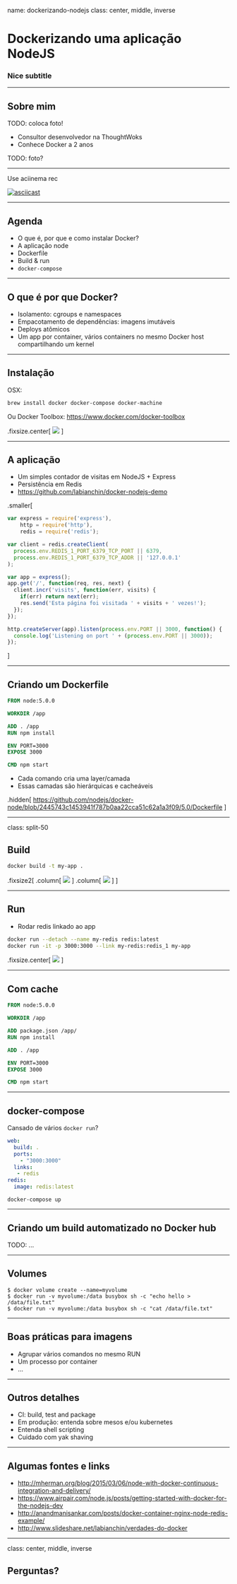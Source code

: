 name: dockerizando-nodejs
class: center, middle, inverse

# Dockerizando uma aplicação NodeJS

### Nice subtitle

---

## Sobre mim

TODO: coloca foto!

- Consultor desenvolvedor na ThoughtWoks
- Conhece Docker a 2 anos

TODO: foto?

---

Use aciinema rec

[![asciicast](https://asciinema.org/a/1ktdq2d1rt9mmy7akisaeswsu.png)](https://asciinema.org/a/1ktdq2d1rt9mmy7akisaeswsu)

---

## Agenda

- O que é, por que e como instalar Docker?
- A aplicação node
- Dockerfile
- Build & run
- `docker-compose`

---

## O que é por que Docker?

- Isolamento: cgroups e namespaces
- Empacotamento de dependências: imagens imutáveis
- Deploys atômicos
- Um app por container, vários containers no mesmo Docker host compartilhando um kernel

---


## Instalação

OSX:

```sh
brew install docker docker-compose docker-machine
```

Ou Docker Toolbox: https://www.docker.com/docker-toolbox

.fixsize.center[ ![](imgs/docker-toolbox.png) ]

---

## A aplicação

- Um simples contador de visitas em NodeJS + Express
- Persistência em Redis
- https://github.com/labianchin/docker-nodejs-demo

.smaller[
```javascript
var express = require('express'),
    http = require('http'),
    redis = require('redis');

var client = redis.createClient(
  process.env.REDIS_1_PORT_6379_TCP_PORT || 6379,
  process.env.REDIS_1_PORT_6379_TCP_ADDR || '127.0.0.1'
);

var app = express();
app.get('/', function(req, res, next) {
  client.incr('visits', function(err, visits) {
    if(err) return next(err);
    res.send('Esta página foi visitada ' + visits + ' vezes!');
  });
});

http.createServer(app).listen(process.env.PORT || 3000, function() {
  console.log('Listening on port ' + (process.env.PORT || 3000));
});
```
]

---

## Criando um Dockerfile

```Dockerfile
FROM node:5.0.0

WORKDIR /app

ADD . /app
RUN npm install

ENV PORT=3000
EXPOSE 3000

CMD npm start
```

- Cada comando cria uma layer/camada
- Essas camadas são hierárquicas e cacheáveis

.hidden[
https://github.com/nodejs/docker-node/blob/2445743c1453941f787b0aa22cca51c62a1a3f09/5.0/Dockerfile
]

---

class: split-50

## Build

```sh
docker build -t my-app .
```

.fixsize2[
.column[
![](imgs/build1.png)
]
.column[
![](imgs/build2.png)
]
]


---

## Run

- Rodar redis linkado ao app

```sh
docker run --detach --name my-redis redis:latest
docker run -it -p 3000:3000 --link my-redis:redis_1 my-app
```

.fixsize.center[
![](imgs/run.png)
]

---

## Com cache


```Dockerfile
FROM node:5.0.0

WORKDIR /app

ADD package.json /app/
RUN npm install

ADD . /app

ENV PORT=3000
EXPOSE 3000

CMD npm start
```

---

## docker-compose

Cansado de vários `docker run`?

```docker-compose.yml
web:
  build: .
  ports:
    - "3000:3000"
  links:
   - redis
redis:
  image: redis:latest
```

```
docker-compose up
```

---

## Criando um build automatizado no Docker hub

TODO: ...

---

## Volumes

```
$ docker volume create --name=myvolume
$ docker run -v myvolume:/data busybox sh -c "echo hello > /data/file.txt"
$ docker run -v myvolume:/data busybox sh -c "cat /data/file.txt"
```

---

## Boas práticas para imagens

- Agrupar vários comandos no mesmo RUN
- Um processo por container
- ...

---

## Outros detalhes

- CI: build, test and package
- Em produção: entenda sobre mesos e/ou kubernetes
- Entenda shell scripting
- Cuidado com yak shaving

---

## Algumas fontes e links

- http://mherman.org/blog/2015/03/06/node-with-docker-continuous-integration-and-delivery/
- https://www.airpair.com/node.js/posts/getting-started-with-docker-for-the-nodejs-dev
- http://anandmanisankar.com/posts/docker-container-nginx-node-redis-example/
- http://www.slideshare.net/labianchin/verdades-do-docker

---

class: center, middle, inverse

## Perguntas?

